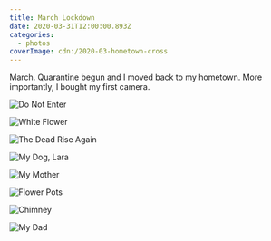 ```yaml
---
title: March Lockdown
date: 2020-03-31T12:00:00.893Z
categories:
  - photos
coverImage: cdn:/2020-03-hometown-cross
---
```


<style>
.g03lockdown {
  grid-template-columns: repeat(10, 1fr);
  grid-template-areas:
    "z z z z z z z z z z"
    "a a a b b b b b b b"
    "c c c c c c c c c c"
    "d d d e e e e e e e"
    "f f f f f f f g g g";
}

.g03lockdown > *:nth-child(1) { grid-area: z; }
.g03lockdown > *:nth-child(2) { grid-area: a; }
.g03lockdown > *:nth-child(3) { grid-area: b; }
.g03lockdown > *:nth-child(4) { grid-area: c; }
.g03lockdown > *:nth-child(5) { grid-area: d; }
.g03lockdown > *:nth-child(6) { grid-area: e; }
.g03lockdown > *:nth-child(7) { grid-area: f; }
.g03lockdown > *:nth-child(8) { grid-area: g; }
</style>

March. Quarantine begun and I moved back to my hometown. More importantly, I bought my first camera.

<div class="fw fg g03lockdown">

![](cdn:/2020-03-hometown-cross "Do Not Enter")

![](cdn:/2020-03-hometown-flower "White Flower")

![](cdn:/2020-03-home-03 "The Dead Rise Again")

![](cdn:/2020-03-home-01 "My Dog, Lara")

![](cdn:/2020-03-hometown-mom "My Mother")

![](cdn:/2020-03-home-02 "Flower Pots")

![](cdn:/2020-03-chimney "Chimney")

![](cdn:/2020-03-hometown-dad "My Dad")

</div>
